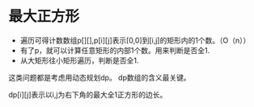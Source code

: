 # 最大正方形

* 遍历可得计数数组p\[\]\[\],p\[i\]\[j\]表示\[0,0\]到\[i,j\]的矩形内的1个数。（O（n））
* 有了p，就可以计算任意矩形的内部1个数。用来判断是否全1.
* 从大矩形往小矩形遍历，判断是否全1.

这类问题都是考虑用动态规划dp。 dp数组的含义最关键。

dp\[i\]\[j\]表示以i,j为右下角的最大全1正方形的边长。

